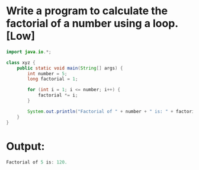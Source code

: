 # Write a program to calculate the factorial of a number using a loop. [Low]

```java
import java.io.*;

class xyz {
    public static void main(String[] args) {
        int number = 5; 
        long factorial = 1;

        for (int i = 1; i <= number; i++) {
            factorial *= i;
        }

        System.out.println("Factorial of " + number + " is: " + factorial + ".");
    }
}
```
# Output:
```java
Factorial of 5 is: 120.
```
